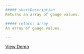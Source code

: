 ```yaml
---
##### shortDescription
Returns an array of gauge values.

##### return: array
An array of gauge values.

---
```

<a href="http://js.devexpress.com/Demos/WidgetsGallery/#demo/gaugesbargaugesbargaugeapiandbindingvariablenumberofbars/" class="button orange small fix-width-155" style="margin-right: 20px;" target="_blank">View Demo</a>